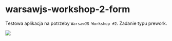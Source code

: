 # warsawjs-workshop-2-form

Testowa aplikacja na potrzeby `WarsawJS Workshop #2`. Zadanie typu prework.

![](https://warsawjs.com/static/images/logos/logo-warsawjs.svg)
